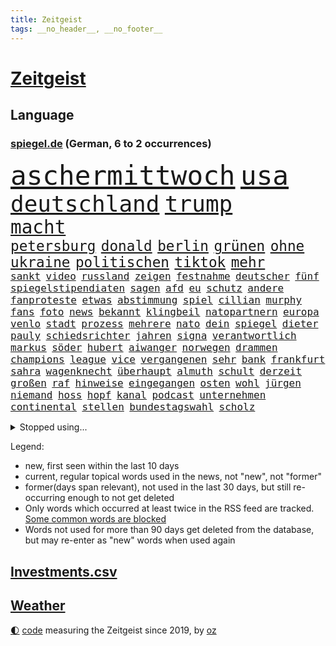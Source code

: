 ```yaml
---
title: Zeitgeist
tags: __no_header__, __no_footer__
---
```


# [Zeitgeist](https://oliz.io/zeitgeist/)

## Language

<h3><a href="https://www.spiegel.de" target="_blank">spiegel.de</a> (German, 6 to 2 occurrences)</h3>
<p style="font-family:monospace">
<span style="font-size:32pt"><a href="news_links.html#aschermittwoch" class="new">aschermittwoch</a></span>
<span style="font-size:32pt"><a href="news_links.html#usa" class="current">usa</a></span>
<br>
<span style="font-size:27pt"><a href="news_links.html#deutschland" class="current">deutschland</a></span>
<span style="font-size:27pt"><a href="news_links.html#trump" class="current">trump</a></span>
<br>
<span style="font-size:22pt"><a href="news_links.html#macht" class="current">macht</a></span>
<br>
<span style="font-size:17pt"><a href="news_links.html#petersburg" class="current">petersburg</a></span>
<span style="font-size:17pt"><a href="news_links.html#donald" class="current">donald</a></span>
<span style="font-size:17pt"><a href="news_links.html#berlin" class="current">berlin</a></span>
<span style="font-size:17pt"><a href="news_links.html#grünen" class="current">grünen</a></span>
<span style="font-size:17pt"><a href="news_links.html#ohne" class="current">ohne</a></span>
<span style="font-size:17pt"><a href="news_links.html#ukraine" class="current">ukraine</a></span>
<span style="font-size:17pt"><a href="news_links.html#politischen" class="current">politischen</a></span>
<span style="font-size:17pt"><a href="news_links.html#tiktok" class="current">tiktok</a></span>
<span style="font-size:17pt"><a href="news_links.html#mehr" class="current">mehr</a></span>
<br>
<span style="font-size:12pt"><a href="news_links.html#sankt" class="current">sankt</a></span>
<span style="font-size:12pt"><a href="news_links.html#video" class="current">video</a></span>
<span style="font-size:12pt"><a href="news_links.html#russland" class="current">russland</a></span>
<span style="font-size:12pt"><a href="news_links.html#zeigen" class="current">zeigen</a></span>
<span style="font-size:12pt"><a href="news_links.html#festnahme" class="current">festnahme</a></span>
<span style="font-size:12pt"><a href="news_links.html#deutscher" class="current">deutscher</a></span>
<span style="font-size:12pt"><a href="news_links.html#fünf" class="current">fünf</a></span>
<span style="font-size:12pt"><a href="news_links.html#spiegelstipendiaten" class="new">spiegelstipendiaten</a></span>
<span style="font-size:12pt"><a href="news_links.html#sagen" class="current">sagen</a></span>
<span style="font-size:12pt"><a href="news_links.html#afd" class="current">afd</a></span>
<span style="font-size:12pt"><a href="news_links.html#eu" class="current">eu</a></span>
<span style="font-size:12pt"><a href="news_links.html#schutz" class="current">schutz</a></span>
<span style="font-size:12pt"><a href="news_links.html#andere" class="current">andere</a></span>
<span style="font-size:12pt"><a href="news_links.html#fanproteste" class="current">fanproteste</a></span>
<span style="font-size:12pt"><a href="news_links.html#etwas" class="current">etwas</a></span>
<span style="font-size:12pt"><a href="news_links.html#abstimmung" class="current">abstimmung</a></span>
<span style="font-size:12pt"><a href="news_links.html#spiel" class="current">spiel</a></span>
<span style="font-size:12pt"><a href="news_links.html#cillian" class="current">cillian</a></span>
<span style="font-size:12pt"><a href="news_links.html#murphy" class="current">murphy</a></span>
<span style="font-size:12pt"><a href="news_links.html#fans" class="current">fans</a></span>
<span style="font-size:12pt"><a href="news_links.html#foto" class="current">foto</a></span>
<span style="font-size:12pt"><a href="news_links.html#news" class="current">news</a></span>
<span style="font-size:12pt"><a href="news_links.html#bekannt" class="current">bekannt</a></span>
<span style="font-size:12pt"><a href="news_links.html#klingbeil" class="current">klingbeil</a></span>
<span style="font-size:12pt"><a href="news_links.html#natopartnern" class="current">natopartnern</a></span>
<span style="font-size:12pt"><a href="news_links.html#europa" class="current">europa</a></span>
<span style="font-size:12pt"><a href="news_links.html#venlo" class="new">venlo</a></span>
<span style="font-size:12pt"><a href="news_links.html#stadt" class="current">stadt</a></span>
<span style="font-size:12pt"><a href="news_links.html#prozess" class="current">prozess</a></span>
<span style="font-size:12pt"><a href="news_links.html#mehrere" class="current">mehrere</a></span>
<span style="font-size:12pt"><a href="news_links.html#nato" class="current">nato</a></span>
<span style="font-size:12pt"><a href="news_links.html#dein" class="new">dein</a></span>
<span style="font-size:12pt"><a href="news_links.html#spiegel" class="current">spiegel</a></span>
<span style="font-size:12pt"><a href="news_links.html#dieter" class="new">dieter</a></span>
<span style="font-size:12pt"><a href="news_links.html#pauly" class="new">pauly</a></span>
<span style="font-size:12pt"><a href="news_links.html#schiedsrichter" class="current">schiedsrichter</a></span>
<span style="font-size:12pt"><a href="news_links.html#jahren" class="current">jahren</a></span>
<span style="font-size:12pt"><a href="news_links.html#signa" class="current">signa</a></span>
<span style="font-size:12pt"><a href="news_links.html#verantwortlich" class="current">verantwortlich</a></span>
<span style="font-size:12pt"><a href="news_links.html#markus" class="current">markus</a></span>
<span style="font-size:12pt"><a href="news_links.html#söder" class="current">söder</a></span>
<span style="font-size:12pt"><a href="news_links.html#hubert" class="current">hubert</a></span>
<span style="font-size:12pt"><a href="news_links.html#aiwanger" class="current">aiwanger</a></span>
<span style="font-size:12pt"><a href="news_links.html#norwegen" class="current">norwegen</a></span>
<span style="font-size:12pt"><a href="news_links.html#drammen" class="new">drammen</a></span>
<span style="font-size:12pt"><a href="news_links.html#champions" class="current">champions</a></span>
<span style="font-size:12pt"><a href="news_links.html#league" class="current">league</a></span>
<span style="font-size:12pt"><a href="news_links.html#vice" class="new">vice</a></span>
<span style="font-size:12pt"><a href="news_links.html#vergangenen" class="current">vergangenen</a></span>
<span style="font-size:12pt"><a href="news_links.html#sehr" class="current">sehr</a></span>
<span style="font-size:12pt"><a href="news_links.html#bank" class="current">bank</a></span>
<span style="font-size:12pt"><a href="news_links.html#frankfurt" class="current">frankfurt</a></span>
<span style="font-size:12pt"><a href="news_links.html#sahra" class="current">sahra</a></span>
<span style="font-size:12pt"><a href="news_links.html#wagenknecht" class="current">wagenknecht</a></span>
<span style="font-size:12pt"><a href="news_links.html#überhaupt" class="current">überhaupt</a></span>
<span style="font-size:12pt"><a href="news_links.html#almuth" class="new">almuth</a></span>
<span style="font-size:12pt"><a href="news_links.html#schult" class="current">schult</a></span>
<span style="font-size:12pt"><a href="news_links.html#derzeit" class="current">derzeit</a></span>
<span style="font-size:12pt"><a href="news_links.html#großen" class="current">großen</a></span>
<span style="font-size:12pt"><a href="news_links.html#raf" class="new">raf</a></span>
<span style="font-size:12pt"><a href="news_links.html#hinweise" class="current">hinweise</a></span>
<span style="font-size:12pt"><a href="news_links.html#eingegangen" class="current">eingegangen</a></span>
<span style="font-size:12pt"><a href="news_links.html#osten" class="current">osten</a></span>
<span style="font-size:12pt"><a href="news_links.html#wohl" class="current">wohl</a></span>
<span style="font-size:12pt"><a href="news_links.html#jürgen" class="current">jürgen</a></span>
<span style="font-size:12pt"><a href="news_links.html#niemand" class="current">niemand</a></span>
<span style="font-size:12pt"><a href="news_links.html#hoss" class="new">hoss</a></span>
<span style="font-size:12pt"><a href="news_links.html#hopf" class="new">hopf</a></span>
<span style="font-size:12pt"><a href="news_links.html#kanal" class="current">kanal</a></span>
<span style="font-size:12pt"><a href="news_links.html#podcast" class="current">podcast</a></span>
<span style="font-size:12pt"><a href="news_links.html#unternehmen" class="current">unternehmen</a></span>
<span style="font-size:12pt"><a href="news_links.html#continental" class="current">continental</a></span>
<span style="font-size:12pt"><a href="news_links.html#stellen" class="current">stellen</a></span>
<span style="font-size:12pt"><a href="news_links.html#bundestagswahl" class="current">bundestagswahl</a></span>
<span style="font-size:12pt"><a href="news_links.html#scholz" class="current">scholz</a></span>
</p>
<details>
<summary>Stopped using...</summary>
<p class="former" style="font-size:12pt">
treffer(1211) entscheidungen(1210) helfer(1210) klima(1209) unabhängigkeit(1209) welle(1209) zurzeit(1209) bewerber(1208) flugzeuge(1208) investieren(1208) nachfolge(1208) sprache(1208) 6(1207) maß(1207) schießt(1207) beamten(1206) behandelt(1206) beschimpft(1206) bmw(1206) entdeckung(1206) genannt(1206) reichte(1206) vergangenheit(1206) verteilt(1206) viertel(1206) 2015(1205) kauft(1205) pariser(1205) united(1205) weltweite(1205) allianz(1204) ausgezeichnet(1204) entwurf(1204) fließt(1204) kamera(1204) regen(1204) schwangerschaft(1204) armut(1203) deswegen(1203) messer(1203) reißt(1203) rettet(1203) terroristen(1203) tweet(1203) verhängte(1203) zeugen(1203) bahnhof(1202) eingereicht(1202) pocht(1202) übergriffe(1202) überzeugt(1202) erfasst(1201) erwartungen(1201) international(1201) kultur(1201) gehalten(1200) literatur(1200) medikamente(1200) möglichst(1200) planen(1200) restaurants(1200) bielefeld(1199) geburt(1199) illegalen(1199) krankenhäusern(1199) vorher(1199) vorsitzenden(1199) anbieten(1198) bestellt(1198) kleines(1198) militärs(1198) nutzte(1198) stärke(1198) juli(1197) riss(1197) verheerenden(1197) wende(1197) erinnern(1196) stets(1196) träumen(1196) vermeiden(1196) 600(1195) einsetzen(1195) erkrankt(1195) langfristig(1195) richtet(1195) schnitt(1195) verbindet(1195) versprochen(1195) belarussische(1194) staatliche(1194) themen(1194) trainiert(1194) 3000(1193) mieten(1193) siegte(1191) beiträge(1190) geschäftsführer(1190) körperverletzung(1190) porsche(1190) schuss(1190) design(1189) patient(1189) steckte(1188) afghanistan(1187) erwarten(1187) herz(1187) erfüllt(1186) kindes(1186) auflagen(1185) garten(1185) pfund(1185) insassen(1183) tür(1183) mangel(1182) überleben(1182) laufenden(1180) münster(1179) regelung(1179) klasse(1175) provoziert(1174) prognose(1172) wandel(1172) beweise(1171) kokain(1171) gefühl(1169) training(1168) flug(1158) karlsruhe(1154) sammeln(1147) dankt(1123) heidelberg(1122) lieferketten(1110) langjährige(1101) westliche(1097) belästigung(1071) notstand(1055) konservative(1048) blut(1026) enthalten(1016) militärische(998) akzeptieren(967) tricks(954) schwäche(951) stundenlang(951) kümmern(940) irre(937) verbunden(928) mächtigen(924) beeinträchtigt(905) nachspielzeit(896) drauf(887) energiepreise(884) gewohnt(876) angestellten(871) gemeinschaft(870) preiserhöhungen(863) älteste(848) kursieren(846) vermitteln(840) empfehlen(835) fdppolitiker(835) hendrik(833) strackzimmermann(824) ungewöhnliche(817) schülerin(816) luftwaffe(809) bekannteste(800) vatikan(798) gewaltsamen(796) dutzenden(792) gesteckt(787) kompromiss(779) verletzung(777) kriegs(772) einzig(764) marieagnes(761) verkündete(752) wolf(749) ring(748) zusammenhalt(748) spektakel(741) entführung(738) pekings(732) filmemacher(729) emotionalen(719) dortmunder(716) lohnen(716) 17jährige(706) fluss(691) verliehen(678) todes(676) gemeint(675) talent(664) messerattacke(663) bezeichnen(662) fox(657) locken(649) schönen(644) jack(641) schlamm(638) heiß(635) jubel(627) verhängnis(623) debattiert(612) verklagen(612) zunahme(610) verhaftung(600) anwältin(598) einsätze(591) youtube(590) genauer(576) wissenschaft(572) entfernen(564) berlinneukölln(562) fpö(557) subventionen(549) durchs(538) giorgia(538) mithalten(537) führten(531) begrenzen(529) entkommen(524) tobias(521) gewässer(518) gott(515) jüngst(515) angeblicher(510) farben(509) bussen(504) gerechtfertigt(503) rose(489) staatsmedien(483) steven(481) bruch(480) tunesien(476) fördert(463) kopftuch(463) schönheit(461) außenpolitik(460) baustellen(457) beerdigt(456) 39(451) prangert(444) digital(441) wirtschaftliche(435) zehntausenden(431) migrationspolitik(429) langsamer(427) abwehr(426) airbus(424) machtkampf(421) amtsgericht(420) euphorie(420) auflaufen(418) kontrollen(414) emails(411) regierende(411) ubahn(408) internationalem(406) gelegenheit(404) weißes(403) freigelassen(401) kandidieren(401) opfers(401) tourismus(394) 28jähriger(388) jung(388) erfolgreiche(380) zeitplan(380) ausstand(379) hilfsorganisation(379) temperatur(379) fernando(378) rauchen(377) reihen(376) springen(374) übers(368) linda(367) leon(366) palästinensern(365) wasserstoff(365) vierteljahrhundert(363) gemessen(362) losgegangen(361) verschleppt(361) attackierte(360) nordamerika(360) akt(359) unbekannt(357) steigert(355) gesetzlichen(354) vorwurfs(351) reisten(350) dom(349) handwerker(349) zaun(344) generäle(343) merklich(341) kaiser(335) tauschen(335) umstellung(331) anhand(330) anlagen(328) kehren(328) gegenoffensive(326) rio(324) jugend(320) gewartet(319) slowenien(318) laune(315) kindergrundsicherung(313) regierungspartei(311) denkmal(310) errichten(310) wüst(310) solidarisch(309) konkurrent(304) schauspielers(304) eingeklemmt(303) kippen(302) ecuador(301) mordkommission(301) angelegenheit(300) geschwächt(300) kommandeur(300) länderspiele(300) taiwans(300) unrealistisch(299) ticket(297) brachten(293) oberbayern(286) konrad(281) kürzt(281) durften(280) nationalkonservative(279) kremlkritiker(277) forscherin(275) breit(274) maus(270) kfw(269) spaniens(268) gerichtlich(266) imperium(266) seniorin(266) plastikmüll(265) erzieher(263) seltsame(262) christopher(260) schwierigen(260) landtagswahlen(259) kretschmer(258) spektakulär(258) umbenennung(258) 83(256) vorgenommen(256) beteiligte(254) strafverfolger(254) todesfälle(252) nötigen(251) blamiert(249) organisationen(249) uskapitol(248) gewahrsam(247) kryptowährungen(246) gewürdigt(244) mohammed(244) bitter(243) kopenhagen(243) bekennt(242) länderspiel(242) popp(242) ausschließen(241) übergang(241) morgens(240) pakt(240) tritte(240) menschlicher(237) verurteilen(237) wuchs(237) henry(236) staats(236) agieren(234) ämtern(233) ausgeht(232) drastische(231) spahn(231) einziehen(230) erkennt(230) blockierte(229) obdachlose(228) profil(226) brasiliens(224) 78(223) ralf(222) kürzungen(221) oldenburg(221) passende(221) schärferen(221) zwischenfall(220) rechtsradikalen(218) reiner(215) energieverbrauch(213) abgesehen(211) angelaufen(211) ausreichend(211) gleichermaßen(211) abwenden(210) millionenstrafe(210) lebend(209) schweigt(209) schadens(207) 30jähriger(206) randale(206) anteile(205) soziologe(205) unwahrheiten(205) abgebaut(201) dänische(200) ausgestorben(199) bösen(198) wegbegleiter(197) gutachter(196) seele(196) vermittelt(196) ausschließlich(195) nachvollziehbar(195) zäsur(195) gehörten(194) perfide(194) urwald(194) europameister(193) sven(192) heim(191) planet(190) strenger(190) zeitgleich(190) angefangen(188) beigesetzt(188) black(188) sicherheitsgarantien(187) ansprache(186) wandern(186) charmeoffensive(185) überragenden(183) gesellschaften(182) zehnmal(182) bob(180) sicherstellen(180) adenauer(178) rangliste(177) erlebten(176) kugel(176) wegovy(176) geöffnet(175) kindesmissbrauch(175) beschwört(173) halter(173) natürlichen(173) inka(172) kryptowährung(172) oberstes(172) einsam(170) mächtigsten(170) stritten(170) tanker(170) autofrachter(169) hunden(169) rasche(169) recherche(168) argentinier(167) teenagerin(167) o’connor(166) zelebriert(166) galaxien(165) weltraum(165) strafrechtlich(164) alexa(163) horizont(162) austria(161) brustkrebs(161) inside(161) exfrau(160) rinder(160) fußballweltverband(159) vorhersagen(159) alaska(158) ehrung(158) ticketpreise(158) eurozone(157) niederlegen(157) sperre(157) models(156) zement(156) angesehen(155) lotterie(155) schiitenmiliz(155) jubeln(154) kreative(154) opernhaus(154) drogenboss(153) jon(153) leinwand(153) patientinnen(153) gestiegenen(152) journalistinnen(152) makeup(152) akzeptiert(151) todesursache(151) umgehend(151) wohnort(151) abschießen(150) bestaunen(150) gallant(150) heidelberger(150) ruder(150) zusammengebrochen(150) antonio(149) coole(149) nordisk(149) novo(149) unterhält(149) rekordtief(148) säugling(148) brunsbüttel(147) wgzimmer(147) gleis(146) redakteurinnen(146) trinken(146) spieltagen(145) bbc(144) sonnenschein(144) staatsbürgerschaft(144) suv(143) block(142) feste(142) umgesetzt(142) entführten(141) gondel(141) spezialeinheit(141) tvsender(141) vergleichen(141) a$ap(140) bayernspieler(139) beantworten(137) erweitern(136) spdgeneralsekretär(136) gewässern(135) gastronomie(134) generalbundesanwalt(134) abspaltung(132) tauchen(132) düsteren(131) elektrofahrzeuge(131) geheiratet(131) toptalent(131) attentäter(130) echo(130) filmpreis(130) grippe(130) lebende(130) maps(130) darstellen(129) verfolgte(129) anschein(128) berüchtigte(128) störte(128) dozent(127) pyramide(127) sexualisierten(127) zulauf(127) beschwert(126) bundesfinanzminister(126) a7(125) süßigkeiten(125) unausweichlich(125) zugausfälle(125) inhaftierter(124) verhalf(124) gestaltet(123) havanna(123) zähne(123) klarer(122) verspätet(122) ezigaretten(121) fußballweltmeister(121) rage(121) widmete(121) 92(120) kaution(119) zuverlässig(119) überrumpelt(119) gestiegener(118) hadern(118) kehrtwende(118) verschickt(118) agierten(117) gezielten(117) sanitäter(115) weltweites(115) ceo(114) mobbing(114) vorbereitungen(114) besetzung(113) nichtstun(113) reus(113) 1996(112) tieferen(112) denver(111) eingerichtet(111) musical(111) bahnsteig(110) barriere(110) zugesagt(110) mikroplastik(109) zahlte(109) geplantem(108) halfen(108) vereins(108) flüchtlingsunterkunft(107) journal(107) verleihen(107) zugteilung(106) historischem(105) liefen(105) wertvoll(105) asylverfahren(104) begehrt(104) bevorstehen(104) ewig(104) hilflos(104) nächte(104) gezielte(103) unverändert(103) neuerung(102) taucht(102) aspekte(101) lebensgefährte(101) glückwünsche(100) mohammadi(100) tunesischen(100) absichtlich(99) flügels(99) milwaukee(99) akademie(98) bangladesch(98) kongress(98) emotionaler(97) gerast(97) größerem(97) prognosen(97) 235(96) 24jähriger(96) dick(96) reagierten(95) angeschlagen(94) passantin(94) fehlers(93) betonte(92) raketenbeschuss(92) abstinenz(91) bodentruppen(91) gaspipeline(91) nordwesten(91) bombenangriff(90) hof(90) kraus(90) mörderin(90) perspektiven(90) pispartei(90) rechtsdrall(90) sicherheitsgründen(90) sicherheitskabinett(90) thierry(90) unfähigkeit(90) verlage(90) blamierte(89) ecuadors(89) ideal(89) schwerpunkte(89) verhaltensweisen(89) abnehmspritzen(88) aufzubauen(88) beruhigen(88) cottbus(88) langläufer(88) ozempic(88) sodass(88) totale(88) verlagert(88) verreisen(88) zielgruppe(88) antiisraelische(87) ausgepfiffen(87) erwies(87) kurdin(87) mitsprache(87) zoom(87) überfielen(87) mandalorian(86) umfang(86) freizulassen(85) gefängnisse(85) gelangte(85) pochen(85) prinzen(85) tüte(85) unterhalten(85) wars(85) angespannten(84) aufflammen(84) baukosten(84) demokratiefeinde(84) elaheh(84) fasste(84) gauck(84) hamedi(84) komplette(84) patriots(84) schweigeminute(84) tatortteam(84) visite(84) beeindruckend(83) beschlagnahmten(83) datenbrille(83) freilässt(83) mixedrealitybrille(83) sandro(83) schlaf(83) unerwähnt(83) somit(82) streitgespräch(82) beteuert(81) dichter(81) footballteam(81) gründeten(81) júnior(81) oberhof(81) pegelstände(81) abdul(80) bedrohlich(80) ereignete(80) erntete(80) hindern(80) rendite(80) via(80) besatzungsmitglied(79) bochumer(79) brandt(79) sick(79) barça(78) führer(78) konterte(78) newcastle(78) sauer(78) solidarisieren(78) stille(78) verschleppung(78) aufmachen(77) beirut(77) deich(77) einwände(77) endura(77) kabarettist(77) marketing(77) nrwministerpräsident(77) regentschaft(77) vaude(77) exportiert(76) friends(76) genommene(76) millimeter(76) mitgestalten(76) mütze(76) tempolimits(76) funken(75) kommandeure(75) muriel(75) state(75) terroralarm(75) ältesten(75) abgefangen(74) ausführlich(74) fußballwelt(74) homburg(74) kaisers(74) staatshilfe(74) beschuldigte(73) einschnitte(73) erfolglosen(73) fußballspieler(73) klassischer(73) konzepte(73) ausrufen(72) beschrieben(72) doppelter(72) gefeierte(72) nikola(72) silvesternacht(72) gdlchef(71) sec(71) versorgen(71) 2500(70) auftraggeber(70) kroatiens(70) lotet(70) lucas(70) mitverantwortung(70) neffe(70) solarmodule(70) wachsenden(70) zulässt(70) entmachtung(69) europäischer(69) ewingefängnis(69) turnieren(69) verursachen(69) usamerikanischen(68) drittstaaten(67) krokodile(67) songwriterin(67) strengen(67) abnehmspritze(66) fluggäste(66) gealtert(66) kampfansage(66) kolumbiens(66) lebten(66) nationalistische(66) staatsanwälte(66) schwaches(65) oppositionspartei(64) posierten(64) siegtor(64) skiweltcup(64) verhandlungsrunde(64) kichatbot(63) netflixserie(63) suizid(63) vollständige(63) bertelsmann(62) darstellerin(62) landesweite(62) potente(62) ranger(62) sprintrennen(62) unverhältnismäßig(62) 91jährige(61) dastehen(61) nanoplastik(61) siedlern(61) skifahren(61) sorgenvoll(61) sterbenskrank(61) verschlafen(61) anvertraut(60) nürnberger(60) verärgerten(60) 240(59) faktoren(59) ngo(59) drehbücher(58) ruhpolding(58) stuhl(58) 67(57) beruht(57) jubelten(57) kindergarten(57) schusswaffe(57) verlagern(57) vlhová(57) wobei(57) arbeitslosenversicherung(56) beiträgen(56) brachialen(56) gripgrab(56) minnesota(56) poc(56) romantische(56) timberwolves(56) doppelte(55) edler(55) eingestürzten(55) elite(55) kassenärzten(55) mitentscheiden(55) pendler(55) stromer(55) weihnachtsfrieden(55) golden(54) jahreswechsel(54) kassenpatienten(54) lokalen(54) neuzulassungen(54) sicherheitsbeamter(54) verdachtsfall(54) verstört(54) behauptung(53) dfbteam(53) gänsehaut(53) kraftstoff(53) lebensstil(53) rängen(53) wärmer(53) bereichen(52) beträgt(52) einverstanden(52) geiseldeal(52) massensterben(52) vergleiche(52) verschmutzen(52) carlo(51) extras(51) girl(51) helsinki(51) janeiro(51) kassenärzte(51) taurusfrage(51) ausbilden(50) fach(50) filmt(50) gegenstände(50) paarung(50) silvester(50) tiktokphänomen(50) verbundene(50) weitverbreiteten(50) durchgang(49) düsterer(49) rihannas(49) brych(48) hochgiftige(48) java(48) jesus(48) notlage(48) biathletin(47) biathlonweltcup(47) gekaperten(47) mülleimer(47) nehme(47) saisonauftakt(47) wintersturm(47) frachters(46) frederik(46) trauen(46) vorgeht(46) 27jährigen(45) 84(45) abgehalten(45) distanzieren(45) oscarpreisträgerin(45) religiösen(45) verena(45) zweitklassigkeit(45) eingelöst(44) erwägen(44) freigekommen(44) herde(44) lgbtbewegung(44) schäfer(44) usostküste(44) versorgte(44) zusammentreffen(44) films(43) kardashian(43) nachkriegsordnung(43) podest(43) staatsgeld(43) abgewinnen(42) dubai(42) gambia(42) gefroren(42) gürtel(42) hausärzte(42) positives(42) schneechaos(42) strafanzeigen(42) testsieger(42) weltcupsieg(42) zwillinge(42) biathlon(41) gefischt(41) paula(41) polarkreis(41) radikalisiert(41) rauch(41) rechenschaft(41) südosten(41) 42jährige(40) aufzuhören(40) kreuzfahrt(40) winterwunderland(40) 344(39) cdufraktion(39) eingeschlossenen(39) erschoss(39) hinein(39) investition(39) korruptionsprozess(39) zurückgekehrt(39) 22jährigen(38) beruhigungsmittel(38) fußballfan(38) gehuldigt(38) gucci(38) trailer(38) vorständen(38) zuschüsse(38) margrethe(37) residenz(37) usdollar(37) wenigsten(37) arztpraxen(36) batteriefabrik(36) dorthin(36) langlauf(36) lehmann(36) meistverkauften(36) politischer(36) umsatzplus(36) ökosystem(36) roberts(35) schulische(35) weihnachtsgeschenke(35) werbecookies(35) 68(34) ausstands(34) claudine(34) gay(34) giftige(34) harvard(34) lautsprecher(34) marktanteil(34) unbesetzt(34) viermal(34) wundert(34) 88jährige(33) kernkraft(33) magazine(33) zeitalter(33) bahnmanager(32) gefrierpunkt(32) genauen(32) gfk(32) hausbesitzern(32) künzer(32) liebhaberin(32) nia(32) verschwundene(32) weggefährten(32) amy(31) anatomie(31) berührt(31) entgegenkommen(31) erfuhr(31) schwersten(31) willy(31) aggressiven(30) beklaut(30) bürgergelds(30) eindeutige(30) investment(30) missbrauchsfälle(30) prägende(30) verzicht(30) anarchie(29) andenken(29) ebbt(29) entspannter(29) oralverkehr(29) teppich(29) verkünden(29) wiedergefunden(29) friedhöfen(28) globes(28) hässlich(28) kuwait(28) landshut(28) skispringer(28) steiner(28) unterziehen(28) vierschanzentournee(28) auslaufen(27) auswanderer(27) eingezogener(27) flirren(27) kathedrale(27) notredame(27) vorkommt(27) bestie(26) luftraum(26) parteiführung(26) bastian(25) etf(25) harvardpräsidentin(25) heirateten(25) klubikone(25) luxuswohnungen(25) bill(24) gefängniswärter(24) geldanlage(24) kaufprämie(24) reitz(24) rettungsversuche(24) appstore(23) bauernverband(23) gemobbt(23) großdemo(23) huthiangriffen(23) kleinster(23) kommandozentrale(23) kuchenskandal(23) kürzungspläne(23) minusgraden(23) zusteht(23) dreikönigstreffen(22) entgegensetzen(22) faustschlag(22) ketamin(22) spielende(22) völkermordes(22) völkermords(22) zurückzunehmen(22) öffnete(22) aufforstung(21) bauernvertreter(21) einschaltquote(21) uspräsidentschaftswahl(21) gíslason(20) hochwasser(20) somalia(20) winehouse(20) baumgart(19) pkkkämpfer(19) bewahrt(18) dahintersteckt(18) deif(18) hausbesitzer(18) kfrage(18) senats(18) süßen(18) verteilen(18) autobahnauffahrten(17) mexikanische(17) mögen(17) piraten(17) angespannter(16) aufstellung(16) biolebensmittel(16) diskriminiert(16) dominanten(16) erteilen(16) rüstungsexporte(16) segen(16) supermodel(16) erfinderin(15) sandsäcke(15) sporadisch(15) taser(15) benötigte(14) elijah(14) haftanstalt(14) hauptziel(14) körperlich(14) mcclain(14) tagelangem(14) unternehmerfamilie(14) bestandteile(13) bürgerrat(13) kathleen(13) lawine(13) melania(13) resigniert(13) ruhestätte(13) sandsäcken(13) schwächung(13) tierhalter(13) verstorbene(13) verteilte(13) flugverbot(12) millionenschaden(12) ramona(12) terrorwarnung(12) unkonventionellen(12) alleiniger(11) angespannte(11) ausgerutscht(11) bentele(11) brennende(11) flugobjekt(11) hochwasserlage(11) riad(11) waghalsige(11) zerbombten(11)
</p>
</details>
<p>Legend:
<ul>
<li><span class="new">new</span>, first seen within the last 10 days</li>
<li><span class="current">current</span>, regular topical words used in the news, not "new", not "former"</li>
<li><span class="former">former(days span relevant)</span>, not used in the last 30 days, but still re-occurring enough to not get deleted</li>
<li>Only words which occurred at least twice in the RSS feed are tracked. <a href="language/filters.py">Some common words are blocked</a></li>
<li>Words not used for more than 90 days get deleted from the database, but may re-enter as "new" words when used again</li>
</ul>
</p>

## [Investments](investments.html)[.csv](investments.csv)

## [Weather](weather.html)

<footer>
<a href="javascript:toggleTheme()" class="nav">🌓</a>
<a href="https://github.com/ooz/zeitgeist">code</a> measuring the Zeitgeist since 2019, by <a href="https://oliz.io">oz</a>
</footer>
